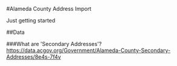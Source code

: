 #Alameda County Address Import

Just getting started

##Data

###What are 'Secondary Addresses'?
https://data.acgov.org/Government/Alameda-County-Secondary-Addresses/8e4s-7f4v

